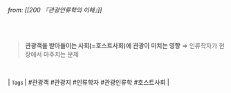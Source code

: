 
###### from: [[200 『관광인류학의 이해』]]

<br/>

>**관광객을 받아들이는 사회(=호스트사회)에 관광이 미치는 영향**
>⇒ 인류학자가 현장에서 마주치는 문제
 

<br/>

| <small> Tags </small> | #관광객 #관광지 #인류학자 #관광인류학 #호스트사회 |
